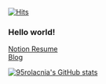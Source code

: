 [![Hits](https://hits.seeyoufarm.com/api/count/incr/badge.svg?url=https%3A%2F%2Fgithub.com%2F95rolacnia&count_bg=%2379C83D&title_bg=%23555555&icon=&icon_color=%23E7E7E7&title=hits&edge_flat=false)](https://hits.seeyoufarm.com)

### Hello world!
[Notion Resume](https://polished-cruiser-979.notion.site/8c0d3b8bdedb4dc6b1b72f94a71cddc5)<br>
[Blog](https://blog-beta-ebon.vercel.app)

[![95rolacnia's GitHub stats](https://github-readme-stats.vercel.app/api?username=95rolancia&count_private=true&show_icons=true)](https://github.com/anuraghazra/github-readme-stats)
